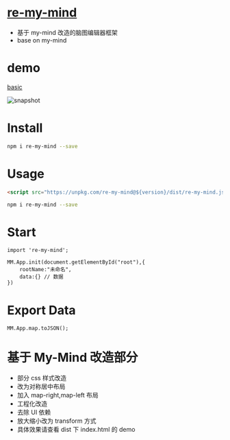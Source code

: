 # [re-my-mind](https://mizy.github.io/re-my-mind/)

* 基于 my-mind 改造的脑图编辑器框架
* base on my-mind

# demo

[basic](https://mizy.github.io/re-my-mind/dist/index.html)

![snapshot](https://mizy.github.io/re-my-mind/snapshot.png)


# Install

```sh
npm i re-my-mind --save
```

# Usage

```html
<script src="https://unpkg.com/re-my-mind@${version}/dist/re-my-mind.js"></script>
```
```sh
npm i re-my-mind --save

```

# Start

```
import 're-my-mind';

MM.App.init(document.getElementById("root"),{
	rootName:"未命名",
	data:{} // 数据
})
```

# Export Data

```
MM.App.map.toJSON();
```

# 基于 My-Mind 改造部分

-   部分 css 样式改造
-   改为对称居中布局
-   加入 map-right,map-left 布局
-   工程化改造
-   去除 UI 依赖
-   放大缩小改为 transform 方式
-   具体效果请查看 dist 下 index.html 的 demo